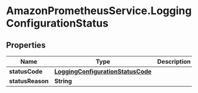 # AmazonPrometheusService.LoggingConfigurationStatus

## Properties

Name | Type | Description | Notes
------------ | ------------- | ------------- | -------------
**statusCode** | [**LoggingConfigurationStatusCode**](LoggingConfigurationStatusCode.md) |  | 
**statusReason** | **String** |  | [optional] 


